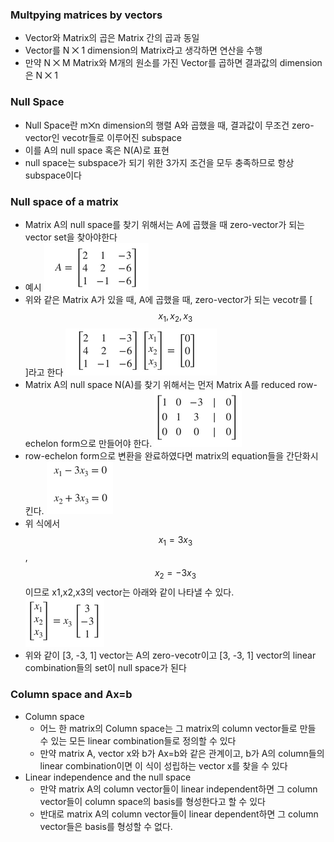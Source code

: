 ### Multpying matrices by vectors
- Vector와 Matrix의 곱은 Matrix 간의 곱과 동일
- Vector를 N ⨉ 1 dimension의 Matrix라고 생각하면 연산을 수행
- 만약 N ⨉ M Matrix와 M개의 원소를 가진 Vector를 곱하면 결과값의 dimension은 N ⨉ 1 

### Null Space
- Null Space란 m⨉n dimension의 행렬 A와 곱했을 때, 결과값이 무조건 zero-vector인 vecotr들로 이루어진 subspace
- 이를 A의 null space 혹은 N(A)로 표현
- null space는 subspace가 되기 위한 3가지 조건을 모두 충족하므로 항상 subspace이다

### Null space of a matrix
- Matrix A의 null space를 찾기 위해서는 A에 곱했을 때 zero-vector가 되는 vector set을 찾아야한다
- 예시
![alt text](../Linear%20Algebra/images/Matrix-vector%20products-Null%20space%20of%20a%20matrix%201.png)
- 위와 같은 Matrix A가 있을 때, A에 곱했을 때, zero-vector가 되는 vecotr를 [$$x_1, x_2, x_3$$]라고 한다
![alt text](../Linear%20Algebra/images/Matrix-vector%20products-Null%20space%20of%20a%20matrix%202.png)
- Matrix A의 null space N(A)를 찾기 위해서는 먼저 Matrix A를 reduced row-echelon form으로 만들어야 한다.
![alt text](../Linear%20Algebra/images/Matrix-vector%20products-Null%20space%20of%20a%20matrix%203.png)
- row-echelon form으로 변환을 완료하였다면 matrix의 equation들을 간단화시킨다.
![alt text](../Linear%20Algebra/images/Matrix-vector%20products-Null%20space%20of%20a%20matrix%204.png)
- 위 식에서 $$x_1 = 3x_3$$, $$x_2=-3x_3$$이므로 x1,x2,x3의 vector는 아래와 같이 나타낼 수 있다.  
![alt text](../Linear%20Algebra/images/Matrix-vector%20products-Null%20space%20of%20a%20matrix%205.png)
- 위와 같이 [3, -3, 1] vector는 A의 zero-vecotr이고 [3, -3, 1] vector의 linear combination들의 set이 null space가 된다

### Column space and Ax=b
- Column space
  - 어느 한 matrix의 Column space는 그 matrix의 column vector들로 만들 수 있는 모든 linear combination들로 정의할 수 있다
  - 만약 matrix A, vector x와 b가 Ax=b와 같은 관계이고, b가 A의 column들의 linear combination이면 이 식이 성립하는 vector x를 찾을 수 있다
- Linear independence and the null space
  - 만약 matrix A의 column vector들이 linear independent하면 그 column vector들이 column space의 basis를 형성한다고 할 수 있다
  - 반대로 matrix A의 column vector들이 linear dependent하면 그 column vector들은 basis를 형성할 수 없다.